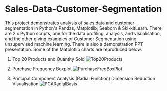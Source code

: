# Sales-Data-Customer-Segmentation
This project demonstrates analysis of sales data and customer segmentation in Python's Pandas, Matplotlib, Seaborn & Ski-kitLearn. There are 2 x Python scripts, one for the data profiling, analysis, and visualisation, and the other giving examples of Customer Segmentation using unsupervised machine learning. There is also a demonstration PPT presentation. Some of the Matplotlib charts are reproduced below.

1. Top 20 Products and Quantity Sold
![Top20Products](https://github.com/aloysius109/Sales-Data-Customer-Segmentation/assets/92214796/948a7767-a883-409e-a79a-8018ea23dd3c)

2. Purchase Frequency Boxplot
![PurchaseFreqBoxPlot](https://github.com/aloysius109/Sales-Data-Customer-Segmentation/assets/92214796/9963c831-27cb-4a55-b0bb-6c512c64e457)

3. Principal Component Analysis (Radial Function) Dimension Reduction Visualisation
![PCARadialBasis](https://github.com/aloysius109/Sales-Data-Customer-Segmentation/assets/92214796/2cf13ab1-dea7-49a9-a438-e1a954e71082)
